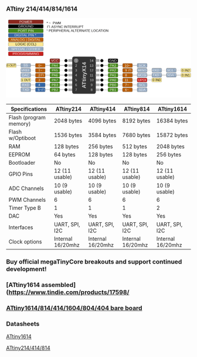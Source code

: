 ### ATtiny 214/414/814/1614
![x14 Pin Mapping](ATtiny_x14.gif "Arduino Pin Mapping for ATtiny x14")

 Specifications |  ATtiny214|  ATtiny414  |  ATtiny814  |    ATtiny1614   
------------ | ------------- | ------------- | ------------- | ------------- 
Flash (program memory)   | 2048 bytes | 4096 bytes | 8192 bytes | 16384 bytes 
Flash w/Optiboot   | 1536 bytes | 3584 bytes | 7680 bytes | 15872 bytes 
RAM  | 128 bytes | 256 bytes | 512 bytes | 2048 bytes  
EEPROM | 64 bytes | 128 bytes | 128 bytes | 256 bytes 
Bootloader | No | No | No | No 
GPIO Pins | 12 (11 usable) | 12 (11 usable) | 12 (11 usable) | 12 (11 usable)
ADC Channels | 10 (9 usable) | 10 (9 usable) | 10 (9 usable) | 10 (9 usable)
PWM Channels | 6 | 6 | 6 | 6 
Timer Type B | 1 | 1 | 1 | 2 
DAC | Yes | Yes | Yes | Yes
Interfaces | UART, SPI, I2C | UART, SPI, I2C | UART, SPI, I2C | UART, SPI, I2C 
Clock options | Internal 16/20mhz | Internal 16/20mhz | Internal 16/20mhz | Internal 16/20mhz 

### Buy official megaTinyCore breakouts and support continued development!
### [ATtiny1614 assembled](https://www.tindie.com/products/17598/
### [ATtiny1614/814/414/1604/804/404 bare board](https://www.tindie.com/products/17748/)


### Datasheets
[ATtiny1614](http://ww1.microchip.com/downloads/en/DeviceDoc/ATtiny1614-data-sheet-40001995A.pdf)

[ATtiny214/414/814](http://ww1.microchip.com/downloads/en/DeviceDoc/40001912A.pdf)
